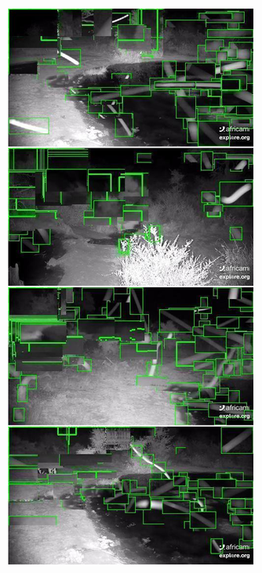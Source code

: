 ![20200612-231451-234456](in/20200612/20200612-231451-234456_0_.jpg)
![20200612-234501-000001](in/20200612/20200612-234501-000001_0_.jpg)
![20200613-000006-003011](in/20200613/20200613-000006-003011_0_.jpg)
![20200613-003016-010021](in/20200613/20200613-003016-010021_0_.jpg)
